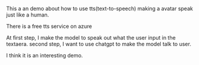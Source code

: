 This a an demo about how to use tts(text-to-speech) making a avatar speak just like a human.

There is a free tts service on azure

At first step,  I make the model to speak out what the user input in the textaera.
second step, I want to use chatgpt to make the model talk to user.

I think it is an interesting demo.

